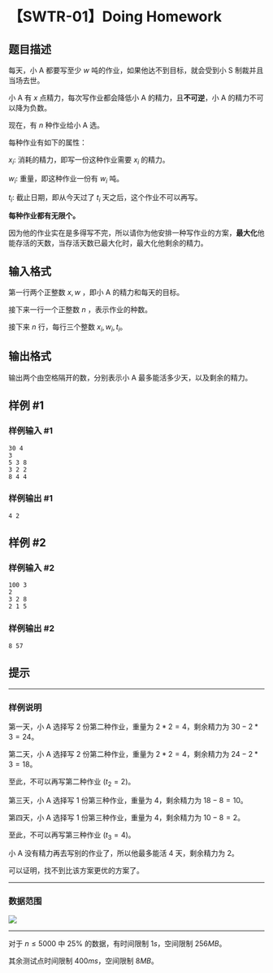 # 【SWTR-01】Doing Homework

## 题目描述

每天，小 $\mathrm{A}$ 都要写至少 $w$ 吨的作业，如果他达不到目标，就会受到小 $\mathrm{S}$ 制裁并且当场去世。

小 $\mathrm{A}$ 有 $x$ 点精力，每次写作业都会降低小 $\mathrm{A}$ 的精力，且**不可逆**，小 $\mathrm{A}$ 的精力不可以降为负数。

现在，有 $n$ 种作业给小 $\mathrm{A}$ 选。

每种作业有如下的属性：

$x_i:$ 消耗的精力，即写一份这种作业需要 $x_i$ 的精力。

$w_i:$ 重量，即这种作业一份有 $w_i$ 吨。

$t_i:$ 截止日期，即从今天过了 $t_i$ 天之后，这个作业不可以再写。

**每种作业都有无限个。**

因为他的作业实在是多得写不完，所以请你为他安排一种写作业的方案，**最大化**他能存活的天数，当存活天数已最大化时，最大化他剩余的精力。

## 输入格式

第一行两个正整数 $x,w$ ，即小 $\mathrm{A}$ 的精力和每天的目标。

接下来一行一个正整数 $n$ ，表示作业的种数。

接下来 $n$ 行，每行三个整数 $x_i,w_i,t_i$。

## 输出格式

输出两个由空格隔开的数，分别表示小 $\mathrm{A}$ 最多能活多少天，以及剩余的精力。

## 样例 #1

### 样例输入 #1
```
30 4
3
5 3 8
3 2 2
8 4 4
```

### 样例输出 #1

```
4 2
```

## 样例 #2

### 样例输入 #2
```
100 3
2
3 2 8
2 1 5
```

### 样例输出 #2

```
8 57
```

## 提示

---

### 样例说明

第一天，小 $\mathrm{A}$ 选择写 $2$ 份第二种作业，重量为 $2 * 2=4$，剩余精力为 $30-2 * 3=24$。

第二天，小 $\mathrm{A}$ 选择写 $2$ 份第二种作业，重量为 $2 * 2=4$，剩余精力为 $24-2 * 3=18$。

至此，不可以再写第二种作业 $(t_2=2)$。

第三天，小 $\mathrm{A}$ 选择写 $1$ 份第三种作业，重量为 $4$，剩余精力为 $18-8=10$。

第四天，小 $\mathrm{A}$ 选择写 $1$ 份第三种作业，重量为 $4$，剩余精力为 $10-8=2$。

至此，不可以再写第三种作业 $(t_3=4)$。

小 $\mathrm{A}$ 没有精力再去写别的作业了，所以他最多能活 $4$ 天，剩余精力为 $2$。

可以证明，找不到比该方案更优的方案了。

---

### 数据范围

![](https://cdn.luogu.com.cn/upload/image_hosting/meko5h7g.png)

---

对于 $n \leq 5000$ 中 $25\%$ 的数据，有时间限制 $1s$，空间限制 $256MB$。

其余测试点时间限制 $400ms$，空间限制 $8MB$。
